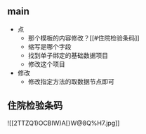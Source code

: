 

## main

- 点
	- 那个模板的内容修改？[[#住院检验条码]]
	- 缩写是哪个字段
	- 找到单子绑定的基础数据项目
	- 修改这个项目
- 修改
	- 修改指定方法的取数据节点即可

## 住院检验条码

![[2TTZQ1)OCBIW)A[}W@8Q%H7.jpg]]